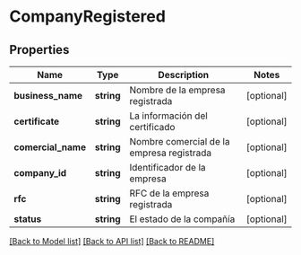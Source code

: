 # CompanyRegistered

## Properties
Name | Type | Description | Notes
------------ | ------------- | ------------- | -------------
**business_name** | **string** | Nombre de la empresa registrada | [optional] 
**certificate** | **string** | La información del certificado | [optional] 
**comercial_name** | **string** | Nombre comercial de la empresa registrada | [optional] 
**company_id** | **string** | Identificador de la empresa | [optional] 
**rfc** | **string** | RFC de la empresa registrada | [optional] 
**status** | **string** | El estado de la compañía | [optional] 

[[Back to Model list]](../../README.md#documentation-for-models) [[Back to API list]](../../README.md#documentation-for-api-endpoints) [[Back to README]](../../README.md)

